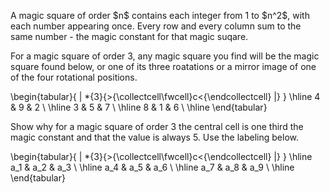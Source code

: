 <!--<html>

<body> -->

<!--
---
layout: page
title: Problem of the Week
---
-->

<p>  A magic square of order $n$ contains each integer from 1 to $n^2$, with each number appearing once. Every row and every column sum to the same number - the magic constant for that magic suqare. </p>

<p> For a magic square of order 3, any magic square you find will be the magic square found below, or one of its three roatations or a mirror image of one of the four rotational positions. </p>

\begin{tabular}{ | *{3}{>{\collectcell\fwcell}c<{\endcollectcell} |} }
  \hline
  4 & 9 & 2 \\
  \hline
  3 & 5 & 7 \\
  \hline
  8 & 1 & 6 \\
  \hline
\end{tabular}



<p> Show why for a magic square of order 3 the central cell is one third the magic constant and that the value is always 5. Use the labeling below. </p>

\begin{tabular}{ | *{3}{>{\collectcell\fwcell}c<{\endcollectcell} |} }
  \hline
  a_1 & a_2 & a_3 \\
  \hline
 a_4 & a_5 & a_6 \\
  \hline
  a_7 & a_8 & a_9 \\
  \hline
\end{tabular}



<!-- <p>Due Wednesday, March 8 at midnight submitted to 
<a href="https://forms.gle/LgCLL5vhwUn6h5eA7">this Google form.</a> <b>You must be logged into your NAU gmail to submit via this form. If you are having trouble with the form, feel free to email a solution to Rachel.Neville@nau.edu</b>
-->

